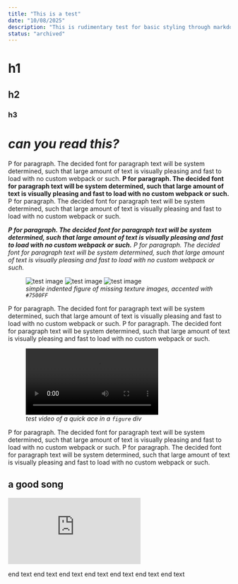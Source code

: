 ```yaml
---
title: "This is a test"
date: "10/08/2025"
description: "This is rudimentary test for basic styling through markdown, where I mess around to finding a consistent and readable theme. There is nothing meaningful here."
status: "archived"
---
```


# h1

## h2

### h3

# _can you read this?_

P for paragraph. The decided font for paragraph text will be system determined, such that large amount of text is visually pleasing and fast to load with no custom webpack or such.
**P for paragraph. The decided font for paragraph text will be system determined, such that large amount of text is visually pleasing and fast to load with no custom webpack or such.**
P for paragraph. The decided font for paragraph text will be system determined, such that large amount of text is visually pleasing and fast to load with no custom webpack or such.

**_P for paragraph. The decided font for paragraph text will be system determined, such that large amount of text is visually pleasing and fast to load with no custom webpack or such._**
_P for paragraph. The decided font for paragraph text will be system determined, such that large amount of text is visually pleasing and fast to load with no custom webpack or such._

<figure>
    <img src="/portfolio/randomcontentassets/test/testtexture.png"
        alt="test image">
    <img src="/portfolio/randomcontentassets/test/testtexture.png"
        alt="test image">
    <img src="/portfolio/randomcontentassets/test/testtexture.png"
        alt="test image">
    <figcaption><i>simple indented figure of missing texture images, accented with <code>#7500FF</code></i></figcaption>
</figure>

P for paragraph. The decided font for paragraph text will be system determined, such that large amount of text is visually pleasing and fast to load with no custom webpack or such.
P for paragraph. The decided font for paragraph text will be system determined, such that large amount of text is visually pleasing and fast to load with no custom webpack or such.

<figure>
<video controls>
  <source src="/portfolio/randomcontentassets/test/testace.mp4" type="video/webm">
</video>
    <figcaption><i>test video of a quick ace in a <code>figure</code> div</i></figcaption>

</figure>

P for paragraph. The decided font for paragraph text will be system determined, such that large amount of text is visually pleasing and fast to load with no custom webpack or such.
P for paragraph. The decided font for paragraph text will be system determined, such that large amount of text is visually pleasing and fast to load with no custom webpack or such.

## a good song

<iframe src="https://www.youtube.com/embed/1Gu4Y5f3KMo?si=X3IgUg3H2Et1ITii" title="YouTube video player" frameborder="0" allow="accelerometer; autoplay; clipboard-write; encrypted-media; gyroscope; picture-in-picture; web-share" referrerpolicy="strict-origin-when-cross-origin" allowfullscreen></iframe>

end text end text end text end text end text end text end text
